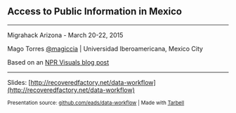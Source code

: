 ## Access to Public Information in Mexico

<hr/>

Migrahack Arizona - March 20-22, 2015

Mago Torres [@magiccia](http://twitter.com/magiccia) | Universidad Iberoamericana, Mexico City

Based on an [NPR Visuals blog post](http://blog.apps.npr.org/2014/09/02/reusable-data-processing.html)

<hr/>

Slides: [http://recoveredfactory.net/data-workflow](http://recoveredfactory.net/data-workflow)

<small>Presentation source: [github.com/eads/data-workflow](http://github.com/eads/data-workflow) | Made with [Tarbell](http://tarbell.tribapps.com)</small>

